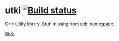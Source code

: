 # utki [![Build status](https://ci.appveyor.com/api/projects/status/ruq3wqqfec8va2vt/branch/master?svg=true)](https://ci.appveyor.com/project/igagis/utki/branch/master)

C++ utility library. Stuff missing from std:: namespace.

[WiKi](wiki/MainPage.md)
